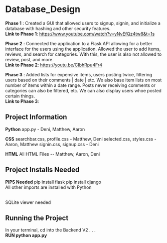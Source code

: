 # Database_Design
<!-- Phase Descriptions -->
<b>Phase 1</b> : Created a GUI that allowed users to signup, signin, and initialize a database with hashing and other security features.
<br><b>Link to Phase 1</b>: https://www.youtube.com/watch?v=yNvEfQz4tw8&t=1s

<b>Phase 2</b> : Connected the application to a Flask API allowing for a better interface for the users using the application.
Allowed the user to add items, reviews, and search for categories. With this, the user is also not allowed to review, 
post, and more. 
<br><b>Link to Phase 2</b>: https://youtu.be/CIbhRpu4Fr4

<b>Phase 3</b> : Added lists for expensive items, users posting twice, filtering users based on their comments | date | etc. We 
also base item lists on most number of items within a date range. Posts never receiving comments or categories can also be filtered, etc. 
We can also display users whoe posted certain things. 
<br><b>Link to Phase 3</b>:

## Project Information
<!-- Contributions -->
<b>Python</b>
app.py - Deni, Matthew, Aaron<br>

<b>CSS</b>
searchbar.css, profile.css - Matthew, Deni
selected.css, styles.css - Aaron, Matthew
signin.css, signup.css - Deni

<b>HTML</b>
All HTML Files -- Matthew, Aaron, Deni

## Project Installs Needed
<b>PIPS Needed</b>
pip install flask
pip install django<br>
All other imports are installed with Python

<br>SQLite viewer needed


## Running the Project
In your terminal, cd into the Backend V2 . . . <br>
<b>RUN python app.py</b>


